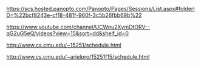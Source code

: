 https://scs.hosted.panopto.com/Panopto/Pages/Sessions/List.aspx#folderID=%22bcf8243e-cf18-481f-960f-3c5b26fbb69b%22


https://www.youtube.com/channel/UCWnu2XymDtORV--qG2uG5eQ/videos?view=15&sort=dd&shelf_id=0


http://www.cs.cmu.edu/~15251/schedule.html

http://www.cs.cmu.edu/~arielpro/15251f15/schedule.html
